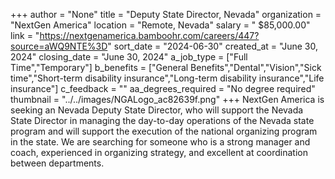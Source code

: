 +++
author = "None"
title = "Deputy State Director, Nevada"
organization = "NextGen America"
location = "Remote, Nevada"
salary = " $85,000.00"
link = "https://nextgenamerica.bamboohr.com/careers/447?source=aWQ9NTE%3D"
sort_date = "2024-06-30"
created_at = "June 30, 2024"
closing_date = "June 30, 2024"
a_job_type = ["Full Time","Temporary"]
b_benefits = ["General Benefits","Dental","Vision","Sick time","Short-term disability insurance","Long-term disability insurance","Life insurance"]
c_feedback = ""
aa_degrees_required = "No degree required"
thumbnail = "../../images/NGALogo_ac82639f.png"
+++
NextGen America is seeking an Nevada Deputy State Director, who will support the Nevada State Director in managing the day-to-day operations of the Nevada state program and will support the execution of the national organizing program in the state. We are searching for someone who is a strong manager and coach, experienced in organizing strategy, and excellent at coordination between departments.